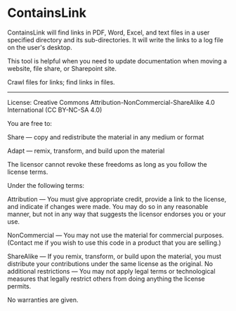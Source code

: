 # ContainsLink
ContainsLink will find links in PDF, Word, Excel, and text files in a user specified directory and its sub-directories.
It will write the links to a log file on the user's desktop.

This tool is helpful when you need to update documentation when moving a website, file share, or Sharepoint site.

Crawl files for links; find links in files.

----

License: 
Creative Commons Attribution-NonCommercial-ShareAlike 4.0 International (CC BY-NC-SA 4.0)

You are free to:

Share — copy and redistribute the material in any medium or format

Adapt — remix, transform, and build upon the material

The licensor cannot revoke these freedoms as long as you follow the license terms.


Under the following terms:

Attribution — You must give appropriate credit, provide a link to the license, and indicate if changes were made. You may do so in any reasonable manner, but not in any way that suggests the licensor endorses you or your use.

NonCommercial — You may not use the material for commercial purposes. (Contact me if you wish to use this code in a product that you are selling.)

ShareAlike — If you remix, transform, or build upon the material, you must distribute your contributions under the same license as the original.
No additional restrictions — You may not apply legal terms or technological measures that legally restrict others from doing anything the license permits.

No warranties are given.
